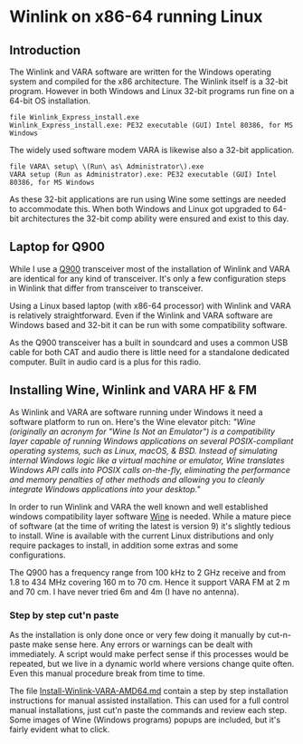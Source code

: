 # Winlink on x86-64 running Linux

## Introduction
The Winlink and VARA software are written for the Windows operating system
and compiled for the x86 architecture. The Winlink itself is a 32-bit program.
However in both Windows and Linux 32-bit programs run fine on a 64-bit OS 
installation.
```
file Winlink_Express_install.exe 
Winlink_Express_install.exe: PE32 executable (GUI) Intel 80386, for MS Windows
```
The widely used software modem VARA is likewise also a 32-bit application.
```
file VARA\ setup\ \(Run\ as\ Administrator\).exe 
VARA setup (Run as Administrator).exe: PE32 executable (GUI) Intel 80386, for MS Windows
```
As these 32-bit applications are run using Wine some settings are needed to 
accommodate this. When both Windows and Linux got upgraded to 64-bit architectures 
the 32-bit comp ability were ensured and exist to this day.



## Laptop for Q900 
While I use a [Q900](https://www.guohedz.com/Q900#) transceiver most
of the installation of Winlink and VARA are identical for any kind of
transceiver. It's only a few configuration steps in Winlink that
differ from transceiver to transceiver.

Using a Linux based laptop (with x86-64 processor) with Winlink and
VARA is relatively straightforward. Even if the Winlink and VARA
software are Windows based and 32-bit it can be run with some 
compatibility software.

As the Q900 transceiver has a built in soundcard and uses a common USB
cable for both CAT and audio there is little need for a standalone
dedicated computer. Built in audio card is a plus for this radio. 


## Installing Wine, Winlink and VARA HF & FM
As Winlink and VARA are software running under Windows it need
a software platform to run on. Here's the Wine elevator pitch:
_"Wine (originally an acronym for "Wine Is Not an Emulator") is a
compatibility layer capable of running Windows applications on several
POSIX-compliant operating systems, such as Linux, macOS, &
BSD. Instead of simulating internal Windows logic like a virtual
machine or emulator, Wine translates Windows API calls into POSIX
calls on-the-fly, eliminating the performance and memory penalties of
other methods and allowing you to cleanly integrate Windows
applications into your desktop."_

In order to run Winlink and VARA the well known and well established
windows compatibility layer software [Wine](https://www.winehq.org/)
is needed.  While a mature piece of software (at the time of writing
the latest is version 9) it's slightly tedious to install.  Wine is
available with the current Linux distributions and only require
packages to install, in addition some extras and some configurations.

The Q900 has a frequency range from 100 kHz to 2 GHz receive and from
1.8 to 434 MHz covering 160 m to 70 cm. Hence it support VARA FM 
at 2 m and 70 cm. I have never tried 6m and 4m (I have no antenna).


### Step by step cut'n paste
As the installation is only done once or very few doing it manually by cut-n-paste 
make sense here. Any errors or warnings can be dealt with immediately. 
A script would make perfect sense if this processes would be repeated, 
but we live in a dynamic world where versions change quite often. Even this
manual procedure break from time to time. 

The file [Install-Winlink-VARA-AMD64.md](https://github.com/olewsaa/amateur-radio/blob/main/Winlink-Linux-amd64/Install-Winlink-VARA-AMD64.md) 
contain a step by step installation instructions for manual assisted 
installation. This can used for a full control manual installations, 
just cut'n paste the commands and review each step. Some images of Wine 
(Windows programs) popups are included, but it's fairly evident what to click.







